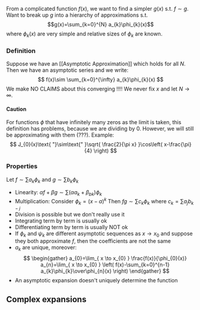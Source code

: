 From a complicated function $f(x)$, we want to find a simpler $g(x)$ s.t. $f\sim g$.  Want to break up $g$ into a hierarchy of approximations s.t.
$$g(x)=\sum_{k=0}^{N} a_{k}\phi_{k}(x)$$
where $\phi_{k}(x)$ are very simple and relative sizes of $\phi_{k}$ are known.

### Definition
Suppose we have an [[Asymptotic Approximation]] which holds for all $N$. Then we have an asymptotic series and we write:
$$
f(x)\sim \sum_{k=0}^{\infty} a_{k}\phi_{k}(x)
$$
We make NO CLAIMS about this converging !!!!
We never fix $x$ and let $N\to \infty$.

#### Caution
For functions $\phi$ that have infinitely many zeros as the limit is taken, this definition has problems, because we are dividing by 0. However, we will still be approximating with them (???). 
Example:
$$
J_{0}(x)\text{ "}\sim\text{" }\sqrt{ \frac{2}{\pi x} }\cos\left( x-\frac{\pi}{4} \right)
$$
### Properties
Let $f\sim \sum a_{k}\phi_{k}$ and $g\sim \sum b_{k}\phi_{k}$
- Linearity: $\alpha f+\beta g\sim \sum(\alpha a_{k}+\beta_{bk})\phi_{k}$
- Multiplication: Consider $\phi_{k}=(x-a)^k$
  Then $fg\sim \sum c_{k}\phi_{k}$ where $c_{k}=\sum a_{j}b_{{k-j}}$
- Division is possible but we don't really use it
- Integrating term by term is usually ok
- Differentiating term by term is usually NOT ok
- If $\phi_{k}$ and $\psi_{k}$ are different asymptotic sequences as $x\to x_{0}$ and suppose they both approximate $f$, then the coefficients are not the same 
- $a_{k}$ are unique, moreover: 
  $$
  \begin{gather}
a_{0}=\lim_{ x \to x_{0} } \frac{f(x)}{\phi_{0}(x)}
a_{n}=\lim_{ x \to x_{0} } \left( f(x)-\sum_{k=0}^{n-1} a_{k}\phi_{k}\over\phi_{n}(x) \right)
\end{gather}
$$
- An asymptotic expansion doesn't uniquely determine the function
## Complex expansions
